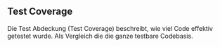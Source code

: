 ## Test Coverage
Die Test Abdeckung (Test Coverage) beschreibt, wie viel Code effektiv getestet wurde. Als Vergleich die die ganze testbare Codebasis.